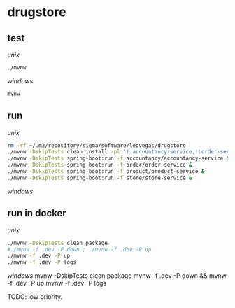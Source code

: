 # drugstore

## test

_unix_

```bash
./mvnw
```

_windows_

```cmd
mvnw
```

## run

_unix_

```bash
rm -rf ~/.m2/repository/sigma/software/leovegas/drugstore
./mvnw -DskipTests clean install -pl '!:accountancy-service,!:order-service,!:product-service,!:store-service'
./mvnw -DskipTests spring-boot:run -f accountancy/accountancy-service &
./mvnw -DskipTests spring-boot:run -f order/order-service &
./mvnw -DskipTests spring-boot:run -f product/product-service &
./mvnw -DskipTests spring-boot:run -f store/store-service &
```

_windows_

## run in docker

_unix_

```bash
./mvnw -DskipTests clean package
#./mvnw -f .dev -P down ; ./mvnw -f .dev -P up
./mvnw -f .dev -P up
./mvnw -f .dev -P logs
```

_windows_
mvnw -DskipTests clean package mvnw -f .dev -P down && mvnw -f .dev -P up mvnw -f .dev -P logs

TODO: low priority.

<!--

# Getting Started

### Reference Documentation
For further reference, please consider the following sections:

* [Official Apache Maven documentation](https://maven.apache.org/guides/index.html)
* [Spring Boot Maven Plugin Reference Guide](https://docs.spring.io/spring-boot/docs/2.5.2/maven-plugin/reference/html/)
* [Create an OCI image](https://docs.spring.io/spring-boot/docs/2.5.2/maven-plugin/reference/html/#build-image)
* [Liquibase Migration](https://docs.spring.io/spring-boot/docs/2.5.2/reference/htmlsingle/#howto-execute-liquibase-database-migrations-on-startup)
* [Spring Data JPA](https://docs.spring.io/spring-boot/docs/2.5.2/reference/htmlsingle/#boot-features-jpa-and-spring-data)
* [Spring Web](https://docs.spring.io/spring-boot/docs/2.5.2/reference/htmlsingle/#boot-features-developing-web-applications)
* [Thymeleaf](https://docs.spring.io/spring-boot/docs/2.5.2/reference/htmlsingle/#boot-features-spring-mvc-template-engines)

### Guides
The following guides illustrate how to use some features concretely:

* [Accessing Data with JPA](https://spring.io/guides/gs/accessing-data-jpa/)
* [Building a RESTful Web Service](https://spring.io/guides/gs/rest-service/)
* [Serving Web Content with Spring MVC](https://spring.io/guides/gs/serving-web-content/)
* [Building REST services with Spring](https://spring.io/guides/tutorials/bookmarks/)
* [Handling Form Submission](https://spring.io/guides/gs/handling-form-submission/)

-->
